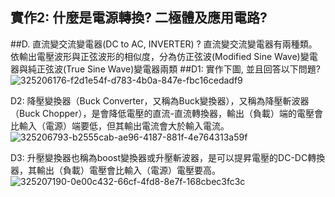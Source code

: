 ## 實作2: 什麼是電源轉換? 二極體及應用電路?
##D. 直流變交流變電器(DC to AC, INVERTER) ? 直流變交流變電器有兩種類。 依輸出電壓波形與正弦波形的相似度，分為仿正弦波(Modified Sine Wave)變電器與純正弦波(True Sine Wave)變電器兩類
##D1: 實作下圖, 並且回答以下問題?
![325206176-f2d1e54f-d783-4b0a-847e-fbc16cedadf9](https://github.com/s1115161038/EC2024/assets/164996824/b3a05385-e8e8-4a27-8ebc-e86e3d5c8a8e)

D2: 降壓變換器（Buck Converter，又稱為Buck變換器），又稱為降壓斬波器（Buck Chopper），是會降低電壓的直流-直流轉換器，輸出（負載）端的電壓會比輸入（電源）端要低，但其輸出電流會大於輸入電流。
![325206793-b2555cab-ae96-4187-881f-4e764313a59f](https://github.com/s1115161038/EC2024/assets/164996824/eceacc2f-62c7-45bf-860e-7ede4a5a93cd)

D3: 升壓變換器也稱為boost變換器或升壓斬波器，是可以提昇電壓的DC-DC轉換器，其輸出（負載）電壓會比輸入（電源）電壓要高。
![325207190-0e00c432-66cf-4fd8-8e7f-168cbec3fc3c](https://github.com/s1115161038/EC2024/assets/164996824/6280c6d7-47be-457d-866f-93de522dcad7)

